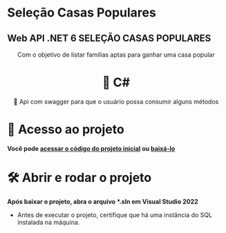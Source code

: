 # Seleção Casas Populares
## Web API .NET 6 SELEÇÃO CASAS POPULARES
<p align="center">Com o objetivo de listar famílias aptas para ganhar uma casa popular</p>
<h1 align="center">🔗 C#</h1>
<p align="center">🚀 Api com swagger para que o usuário possa consumir alguns métodos</p>

# 📁 Acesso ao projeto

**Você pode <a href="https://github.com/tasso-mello/SelecaoCasasPopulares">acessar o código do projeto inicial</a> ou <a href="https://github.com/tasso-mello/SelecaoCasasPopulares/archive/refs/heads/master.zip">baixá-lo</a>**

# 🛠️ Abrir e rodar o projeto

**Após baixar o projeto, abra o arquivo <b>*.sln</b> em Visual Studio 2022**

<ul>
	<li>Antes de executar o projeto, certifique que há uma instância do SQL instalada na máquina.</li>
</ul>